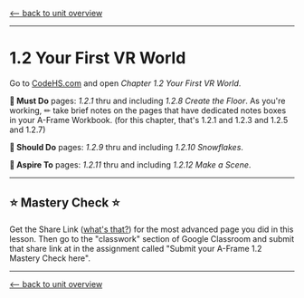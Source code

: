 [<-- back to unit overview](README.md)

---

# 1.2 Your First VR World


Go to [CodeHS.com](https://www.codehs.com) and open _Chapter 1.2 Your First VR World_.

__🍎 Must Do__ pages: _1.2.1_ thru and including _1.2.8 Create the Floor_. As you're working, ✏ take brief notes on the pages that have dedicated notes boxes in your A-Frame Workbook. (for this chapter, that's 1.2.1 and 1.2.3 and 1.2.5 and 1.2.7)

__🥳 Should Do__ pages: _1.2.9_ thru and including _1.2.10 Snowflakes_.

__🤯 Aspire To__ pages: _1.2.11_ thru and including _1.2.12 Make a Scene_.


---

## ⭐ Mastery Check ⭐
Get the Share Link ([what's that?](https://youtu.be/DMW0yL_-dug)) for the most advanced page you did in this lesson. Then go to the "classwork" section of Google Classroom and submit that share link at in the assignment called "Submit your A-Frame 1.2 Mastery Check here".

---
[<-- back to unit overview](README.md)
